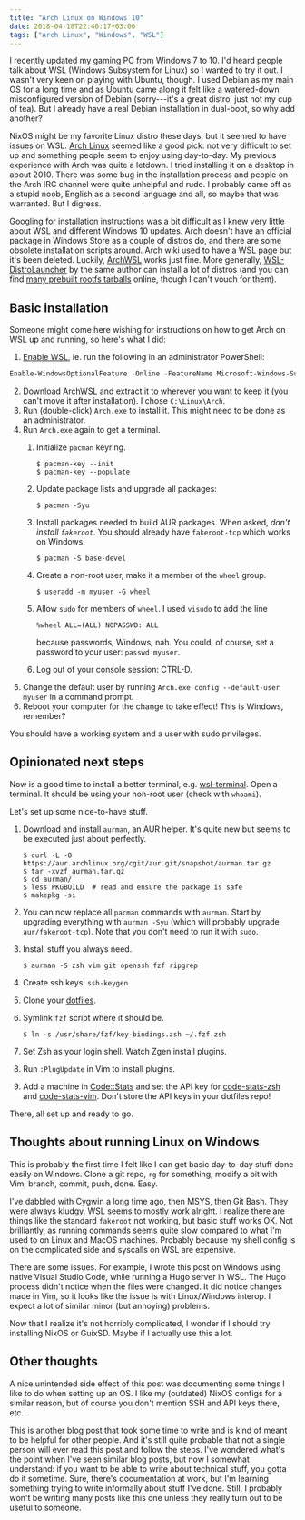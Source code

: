 ```yaml
---
title: "Arch Linux on Windows 10"
date: 2018-04-18T22:40:17+03:00
tags: ["Arch Linux", "Windows", "WSL"]
---
```


I recently updated my gaming PC from Windows 7 to 10. I'd heard people talk about WSL (Windows Subsystem for Linux) so I wanted to try it out. I wasn't very keen on playing with Ubuntu, though. I used Debian as my main OS for a long time and as Ubuntu came along it felt like a watered-down misconfigured version of Debian (sorry---it's a great distro, just not my cup of tea). But I already have a real Debian installation in dual-boot, so why add another?

NixOS might be my favorite Linux distro these days, but it seemed to have issues on WSL. [Arch Linux](https://www.archlinux.org/) seemed like a good pick: not very difficult to set up and something people seem to enjoy using day-to-day. My previous experience with Arch was quite a letdown. I tried installing it on a desktop in about 2010. There was some bug in the installation process and people on the Arch IRC channel were quite unhelpful and rude. I probably came off as a stupid noob, English as a second language and all, so maybe that was warranted. But I digress.

Googling for installation instructions was a bit difficult as I knew very little about WSL and different Windows 10 updates. Arch doesn't have an official package in Windows Store as a couple of distros do, and there are some obsolete installation scripts around. Arch wiki used to have a WSL page but it's been deleted. Luckily, [ArchWSL](https://github.com/yuk7/ArchWSL) works just fine. More generally, [WSL-DistroLauncher](https://github.com/yuk7/WSL-DistroLauncher) by the same author can install a lot of distros (and you can find [many prebuilt rootfs tarballs](https://github.com/x-distro/x.distro/releases) online, though I can't vouch for them).

## Basic installation

Someone might come here wishing for instructions on how to get Arch on WSL up and running, so here's what I did:

1. [Enable WSL](https://docs.microsoft.com/en-us/windows/wsl/install-win10), ie. run the following in an administrator PowerShell:
```powershell
Enable-WindowsOptionalFeature -Online -FeatureName Microsoft-Windows-Subsystem-Linux
```

2. Download [ArchWSL](https://github.com/yuk7/ArchWSL/releases/latest) and extract it to wherever you want to keep it (you can't move it after installation). I chose `C:\Linux\Arch`.
3. Run (double-click) `Arch.exe` to install it. This might need to be done as an administrator.
4. Run `Arch.exe` again to get a terminal.
    1. Initialize `pacman` keyring.

        ```
        $ pacman-key --init
        $ pacman-key --populate
        ```

    2. Update package lists and upgrade all packages: 
        
        ```
        $ pacman -Syu
        ```

    3. Install packages needed to build AUR packages. When asked, *don't install `fakeroot`*. You should already have `fakeroot-tcp` which works on Windows.

        ```
        $ pacman -S base-devel
        ```

    4. Create a non-root user, make it a member of the `wheel` group.
        
        ```
        $ useradd -m myuser -G wheel
        ```

    5. Allow `sudo` for members of `wheel`. I used `visudo` to add the line
        
        ```sudoers
        %wheel ALL=(ALL) NOPASSWD: ALL
        ```
        
        because passwords, Windows, nah. You could, of course, set a password to your user: `passwd myuser`.
    6. Log out of your console session: CTRL-D.
5. Change the default user by running `Arch.exe config --default-user myuser` in a command prompt.
6. Reboot your computer for the change to take effect! This is Windows, remember?

You should have a working system and a user with sudo privileges.

## Opinionated next steps

Now is a good time to install a better terminal, e.g. [wsl-terminal](https://github.com/goreliu/wsl-terminal). Open a terminal. It should be using your non-root user (check with `whoami`).

Let's set up some nice-to-have stuff.

1. Download and install `aurman`, an AUR helper. It's quite new but seems to be executed just about perfectly.

    ```shell
    $ curl -L -O https://aur.archlinux.org/cgit/aur.git/snapshot/aurman.tar.gz
    $ tar -xvzf aurman.tar.gz
    $ cd aurman/
    $ less PKGBUILD  # read and ensure the package is safe
    $ makepkg -si
    ```

2. You can now replace all `pacman` commands with `aurman`. Start by upgrading everything with `aurman -Syu` (which will probably upgrade `aur/fakeroot-tcp`). Note that you don't need to run it with `sudo`.
3. Install stuff you always need.

    ```
    $ aurman -S zsh vim git openssh fzf ripgrep
    ```

4. Create ssh keys: `ssh-keygen`
5. Clone your [dotfiles](https://github.com/dancek/dotfiles).
6. Symlink `fzf` script where it should be. 

    ```
    $ ln -s /usr/share/fzf/key-bindings.zsh ~/.fzf.zsh
    ```

7. Set Zsh as your login shell. Watch Zgen install plugins.
8. Run `:PlugUpdate` in Vim to install plugins.
9. Add a machine in [Code::Stats](https://codestats.net/) and set the API key for [code-stats-zsh](https://gitlab.com/code-stats/code-stats-zsh) and [code-stats-vim](https://gitlab.com/code-stats/code-stats-vim). Don't store the API keys in your dotfiles repo!

There, all set up and ready to go.

## Thoughts about running Linux on Windows

This is probably the first time I felt like I can get basic day-to-day stuff done easily on Windows. Clone a git repo, `rg` for something, modify a bit with Vim, branch, commit, push, done. Easy.

I've dabbled with Cygwin a long time ago, then MSYS, then Git Bash. They were always kludgy. WSL seems to mostly work alright. I realize there are things like the standard `fakeroot` not working, but basic stuff works OK. Not brilliantly, as running commands seems quite slow compared to what I'm used to on Linux and MacOS machines. Probably because my shell config is on the complicated side and syscalls on WSL are expensive.

There are some issues. For example, I wrote this post on Windows using native Visual Studio Code, while running a Hugo server in WSL. The Hugo process didn't notice when the files were changed. It did notice changes made in Vim, so it looks like the issue is with Linux/Windows interop. I expect a lot of similar minor (but annoying) problems.

Now that I realize it's not horribly complicated, I wonder if I should try installing NixOS or GuixSD. Maybe if I actually use this a lot.

## Other thoughts

A nice unintended side effect of this post was documenting some things I like to do when setting up an OS. I like my (outdated) NixOS configs for a similar reason, but of course you don't mention SSH and API keys there, etc.

This is another blog post that took some time to write and is kind of meant to be helpful for other people. And it's still quite probable that not a single person will ever read this post and follow the steps. I've wondered what's the point when I've seen similar blog posts, but now I somewhat understand: if you want to be able to write about technical stuff, you gotta do it sometime. Sure, there's documentation at work, but I'm learning something trying to write informally about stuff I've done. Still, I probably won't be writing many posts like this one unless they really turn out to be useful to someone.
